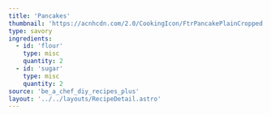 ```yaml
---
title: 'Pancakes'
thumbnail: 'https://acnhcdn.com/2.0/CookingIcon/FtrPancakePlainCropped.png'
type: savory
ingredients:
  - id: 'flour'
    type: misc
    quantity: 2
  - id: 'sugar'
    type: misc
    quantity: 2
source: 'be_a_chef_diy_recipes_plus'
layout: '../../layouts/RecipeDetail.astro'
---
```

